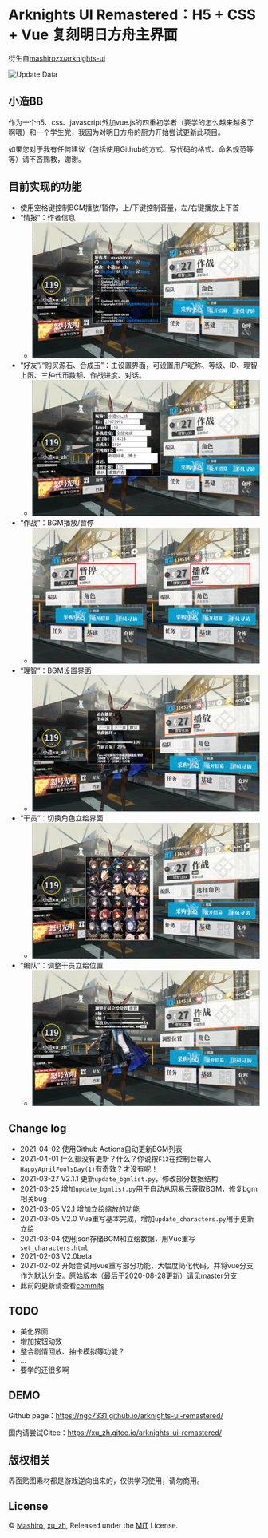 # Arknights UI Remastered：H5 + CSS + Vue 复刻明日方舟主界面

衍生自[mashirozx/arknights-ui](https://github.com/mashirozx/arknights-ui)

![Update Data](https://github.com/ngc7331/arknights-ui-remastered/actions/workflows/update_data.yml/badge.svg)

## 小造BB
作为一个h5、css、javascript外加vue.js的四重初学者（要学的怎么越来越多了啊喂）和一个学生党，我因为对明日方舟的厨力开始尝试更新此项目。

如果您对于我有任何建议（包括使用Github的方式、写代码的格式、命名规范等等）请不吝赐教，谢谢。

## 目前实现的功能
- 使用空格键控制BGM播放/暂停，上/下键控制音量，左/右键播放上下首
- “情报”：作者信息
    * ![](preview/info.png)
- “好友”/“购买源石、合成玉”：主设置界面，可设置用户昵称、等级、ID、理智上限、三种代币数额、作战进度、对话。
    * ![](preview/setting.png)
- “作战”：BGM播放/暂停
    * ![](preview/play.png)
- “理智”：BGM设置界面
    * ![](preview/bgm.png)
- “干员”：切换角色立绘界面
    * ![](preview/character.png)
- “编队”：调整干员立绘位置
    * ![](preview/position.png)

## Change log
- 2021-04-02 使用Github Actions自动更新BGM列表
- 2021-04-01 什么都没有更新？什么？你说按`F12`在控制台输入`HappyAprilFoolsDay(1)`有奇效？才没有呢！
- 2021-03-27 V2.1.1 更新`update_bgmlist.py`，修改部分数据结构
- 2021-03-25 增加`update_bgmlist.py`用于自动从网易云获取BGM，修复bgm相关bug
- 2021-03-05 V2.1 增加立绘缩放的功能
- 2021-03-05 V2.0 Vue重写基本完成，增加`update_characters.py`用于更新立绘
- 2021-03-04 使用json存储BGM和立绘数据，用Vue重写`set_characters.html`
- 2021-02-03 V2.0beta
- 2021-02-02 开始尝试用vue重写部分功能，大幅度简化代码，并将vue分支作为默认分支。原始版本（最后于2020-08-28更新）请见[master分支](https://github.com/ngc7331/arknights-ui-remastered/tree/master)
- 此前的更新请查看[commits](https://github.com/ngc7331/arknights-ui-remastered/commits/master)

## TODO
- 美化界面
- 增加按钮动效
- 整合剧情回放、抽卡模拟等功能？
- ...
- 要学的还很多啊

## DEMO
Github page：<https://ngc7331.github.io/arknights-ui-remastered/>

国内请尝试Gitee：<https://xu_zh.gitee.io/arknights-ui-remastered/>

## 版权相关
界面贴图素材都是游戏逆向出来的，仅供学习使用，请勿商用。

## License
© [Mashiro](https://github.com/mashirozx/), [xu_zh](https://github.com/ngc7331/), Released under the [MIT](https://github.com/mashirozx/arknights-ui/blob/master/LICENSE) License.
